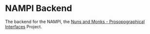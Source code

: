 # NAMPI Backend

The backend for the NAMPI, the [Nuns and Monks - Prosopographical Interfaces](https://purl.org/nampi) Project.
